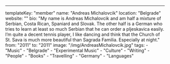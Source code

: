 ---
  templateKey: "member"
  name: "Andreas Michalovcik"
  location: "Belgrade"
  website: ""
  bio: "My name is Andreas Michalovcik and am half a mixture of Serbian, Costa Rican, Spaniard and Slovak. The other half is a German who tries to learn at least so much Serbian that he can order a pljeskavica easily. I’m quite a decent tennis player, I like dancing and think that the Church of St. Sava is much more beautiful than Sagrada Familia. Especially at night."
  from: "2011"
  to: "2011"
  image: "/img/AndreasMichalovcik.jpg"
  tags: 
    - "Music"
    - "Belgrade"
    - "Experimental Music"
    - "Culture"
    - "Writing"
    - "People"
    - "Books"
    - "Travelling"
    - "Germany"
    - "Languages"
